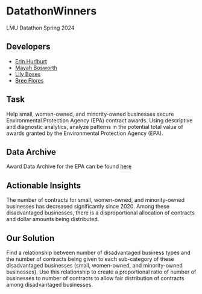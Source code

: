# DatathonWinners
LMU Datathon Spring 2024

## Developers
- [Erin Hurlburt](https://github.com/erinhurlburt)
- [Mayah Bosworth](https://github.com/mayahbosworth)
- [Lily Boses](https://github.com/lilybos4)
- [Bree Flores](https://github.com/breeflores129)

## Task
Help small, women-owned, and minority-owned businesses secure Environmental Protection Agency (EPA) contract awards. Using descriptive and diagnostic analytics, analyze patterns in the potential total value of awards granted by the Environmental Protection Agency (EPA).

## Data Archive
Award Data Archive for the EPA can be found [here](https://www.usaspending.gov/download_center/award_data_archive)

## Actionable Insights
The number of contracts for small, women-owned, and minority-owned businesses has decreased significantly since 2020. Among these disadvantaged businesses, there is a disproportional allocation of contracts and dollar amounts being distributed.

## Our Solution
Find a relationship between number of disadvantaged business types and the number of contracts being given to each sub-category of these disadvantaged businesses (small, women-owned, and minority-owned businesses). Use this relationship to create a proportional ratio of number of businesses to number of contracts to allow fair distribution of contracts among disadvantaged businesses.


